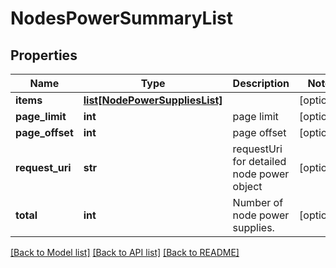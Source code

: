 # NodesPowerSummaryList

## Properties
Name | Type | Description | Notes
------------ | ------------- | ------------- | -------------
**items** | [**list[NodePowerSuppliesList]**](NodePowerSuppliesList.md) |  | [optional] 
**page_limit** | **int** | page limit | [optional] 
**page_offset** | **int** | page offset | [optional] 
**request_uri** | **str** | requestUri for detailed node power object | [optional] 
**total** | **int** | Number of node power supplies. | [optional] 

[[Back to Model list]](../README.md#documentation-for-models) [[Back to API list]](../README.md#documentation-for-api-endpoints) [[Back to README]](../README.md)


